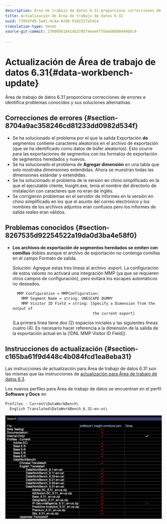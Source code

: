 ```yaml
---
description: Área de trabajo de datos 6.31 proporciona correcciones de errores e identifica problemas conocidos y sus soluciones alternativas.
title: Actualización de Área de trabajo de datos 6.31
uuid: 73954fd9-5a81-4c4a-82d0-910222fa5414
translation-type: tm+mt
source-git-commit: 27600561841db3705f4eee6ff0aeb8890444bbc9

---
```



# Actualización de Área de trabajo de datos 6.31{#data-workbench-update}

Área de trabajo de datos 6.31 proporciona correcciones de errores e identifica problemas conocidos y sus soluciones alternativas.

## Correcciones de errores {#section-8704a9ac358246cd81233dd0982d534f}

* Se ha solucionado el problema por el que la salida Exportación **de** segmentos contiene caracteres aleatorios en el archivo de exportación (que se ha identificado como datos de búfer aleatorios). Esto ocurre para las exportaciones de segmentos con los formatos de exportación de segmentos heredados y nuevos.
* Se ha solucionado el problema de **Agregar dimensión** en una tabla que solo mostraba dimensiones extendidas. Ahora se muestran todas las dimensiones estándar y extendidas.
* Se ha solucionado el problema de la versión en chino simplificado en la que el ejecutable cliente, Insight.exe, tenía el nombre del directorio de instalación con caracteres que no eran de inglés.
* Se corrigieron problemas en el servidor de informes en la versión en chino simplificado en los que el asunto del correo electrónico y los nombres de los archivos adjuntos eran confusos pero los informes de salida reales eran válidos.

## Problemas conocidos {#section-8267535d92254522a19da0d3ba4e58f0}

* **Los archivos de exportación de segmentos heredados se emiten con comillas** dobles aunque el archivo de exportación no contenga comillas en el campo Formato de salida.

   *Solución*: Agregue estas tres líneas al archivo .export. La configuración de estos valores no activará una integración MMP (ya que se requieren otros campos de configuración), pero evitará los escapes automáticos no deseados.

   ```
     MMP Configuration = MMPConfiguration:
       MMP Segment Name = string: UNESCAPE DUMMY
       MMP Visitor ID Field = string: [Specify a Dimension from the output of
                                       the current export]
   ```

   (La primera línea tiene dos (2) espacios iniciales y las siguientes líneas cuatro (4). Es necesario hacer referencia a la dimensión de la salida de la exportación actual en la [!DNL MMP Visitor ID Field]).

## Instrucciones de actualización {#section-c165ba61f9d448c4b084fcd1ea8eba31}

Las instrucciones de actualización para Área de trabajo de datos 6.31 son las mismas que las instrucciones de [actualización para Área de trabajo de datos 6.3](../../home/c-release-notes-insight/c-6-3/c-6-3.md).

Los nuevos perfiles para Área de trabajo de datos se encuentran en el perfil **Software y Docs** en

```
Profiles - Current\DataWorkBench\
  English Translated\DataWorkBench_6.31-en-us\
```

![](assets/upgrade_3_21_profiles.png)
